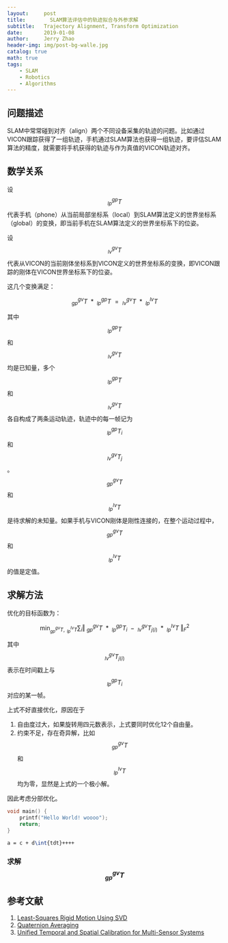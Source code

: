 ```yaml
---
layout:     post
title:        SLAM算法评估中的轨迹拟合与外参求解
subtitle:   Trajectory Alignment, Transform Optimization
date:       2019-01-08
author:     Jerry Zhao
header-img: img/post-bg-walle.jpg
catalog: true
math: true
tags:
    - SLAM
    - Robotics
    - Algorithms
---
```



## 问题描述
SLAM中常常碰到对齐（align）两个不同设备采集的轨迹的问题。比如通过VICON跟踪获得了一组轨迹，手机通过SLAM算法也获得一组轨迹，要评估SLAM算法的精度，就需要将手机获得的轨迹与作为真值的VICON轨迹对齐。


## 数学关系
设$$_{lp}^{gp}T$$代表手机（phone）从当前局部坐标系（local）到SLAM算法定义的世界坐标系（global）的变换，即当前手机在SLAM算法定义的世界坐标系下的位姿。

设$$_{lv}^{gv}T$$代表从VICON的当前刚体坐标系到VICON定义的世界坐标系的变换，即VICON跟踪的刚体在VICON世界坐标系下的位姿。


这几个变换满足：

$$
_{gp}^{gv}T\ *\ _{lp}^{gp}T\ =\ _{lv}^{gv}T\ *\ _{lp}^{lv}T
$$

其中$$_{lp}^{gp}T$$和$$_{lv}^{gv}T$$均是已知量，多个$$_{lp}^{gp}T$$和$$_{lv}^{gv}T$$各自构成了两条运动轨迹，轨迹中的每一帧记为$$_{lp}^{gp}T_i$$和$$_{lv}^{gv}T_j$$。$$_{gp}^{gv}T$$和$$_{lp}^{lv}T$$是待求解的未知量。如果手机与VICON刚体是刚性连接的，在整个运动过程中，$$_{gp}^{gv}T$$和$$_{lp}^{lv}T$$的值是定值。


## 求解方法
优化的目标函数为：

$$
\min_{_{gp}^{gv}T,\ _{lp}^{lv}T} \sum_{i}\Vert\ _{gp}^{gv}T\ *\ _{lp}^{gp}T_i\ -\ _{lv}^{gv}T_{j(i)}\ *\ _{lp}^{lv}T\ \Vert_F^2
$$

其中$$_{lv}^{gv}T_{j(i)}$$表示在时间戳上与$$_{lp}^{gp}T_i$$对应的某一帧。

上式不好直接优化，原因在于
1. 自由度过大，如果旋转用四元数表示，上式要同时优化12个自由量。
2. 约束不足，存在奇异解，比如$$_{gp}^{gv}T$$和$$_{lp}^{lv}T$$均为零，显然是上式的一个极小解。

因此考虑分部优化。

```cpp
void main() {
	printf("Hello World! woooo");
	return;
}

```

```tex
a = c + d\int{tdt}++++
```

### 求解$$_{gp}^{gv}T$$

## 参考文献
1. [Least-Squares Rigid Motion Using SVD](https://igl.ethz.ch/projects/ARAP/svd_rot.pdf)
2. [Quaternion Averaging](https://ntrs.nasa.gov/archive/nasa/casi.ntrs.nasa.gov/20070017872.pdf)
3. [Unified Temporal and Spatial Calibration for Multi-Sensor Systems](https://furgalep.github.io/bib/furgale_iros13.pdf)